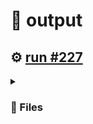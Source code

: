 # 📝  output 

## ⚙️ [run #227](https://github.com/jwenerd/ytm-dl/actions/runs/7671971316)

<details>

<summary>

### 📁 Files

</summary>

|                                                                       |lines|size|bytes |
|-----------------------------------------------------------------------|-----|----|------|
|[`output/library_albums.csv` ](output/library_albums.csv)              |943  |68K |65920 |
|[`output/library_songs.csv` ](output/library_songs.csv)                |2914 |248K|250538|
|[`output/liked_songs.csv` ](output/liked_songs.csv)                    |1450 |124K|125951|
|[`output/library_artists.csv` ](output/library_artists.csv)            |2029 |92K |92086 |
|[`output/history.csv` ](output/history.csv)                            |1693 |164K|165201|
|[`output/library_subscriptions.csv` ](output/library_subscriptions.csv)|68   |4.0K|2670  |

</details>